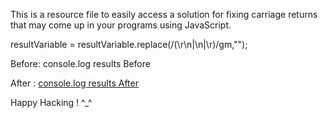 This is a resource file to easily access a solution for fixing carriage returns 
that may come up in your programs using JavaScript. 

resultVariable = resultVariable.replace(/(\r\n|\n|\r)/gm,"");

Before:
<a herf=https://photos.google.com/search/_tra_/photo/AF1QipOYed3_Va3SioI2c8pkkWuWhUb_5CKrKSvCnew0> 
console.log results Before </a>


After :
<a href="https://photos.google.com/share/AF1QipMD_EoJUMDFffqSZDbCr_ilANKCXQkk1W57bOB9iTLiMlbFMEPkHmONYsL0ZlqyEw?key=UHZYYS05VFVvVmZYSmJwbEV5cjlMUm1zalg4MjdR" >
console.log results After </a>


Happy Hacking ! ^_^ 